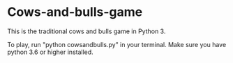 # Cows-and-bulls-game
This is the traditional cows and bulls game in Python 3.

To play, run "python cowsandbulls.py" in your terminal. Make sure you have python 3.6 or higher installed.
